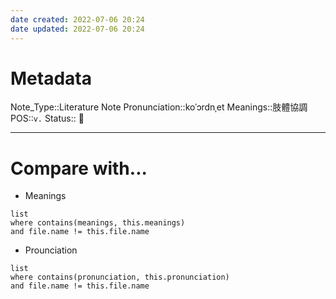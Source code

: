 ```yaml
---
date created: 2022-07-06 20:24
date updated: 2022-07-06 20:24
---
```


# Metadata

Note_Type::Literature Note
Pronunciation::koˈɔrdnˌet
Meanings::肢體協調
POS::`v.`
Status:: 👶

---

# Compare with...

- Meanings

```dataview
list
where contains(meanings, this.meanings)
and file.name != this.file.name
```

- Prounciation

```dataview
list
where contains(pronunciation, this.pronunciation)
and file.name != this.file.name
```

